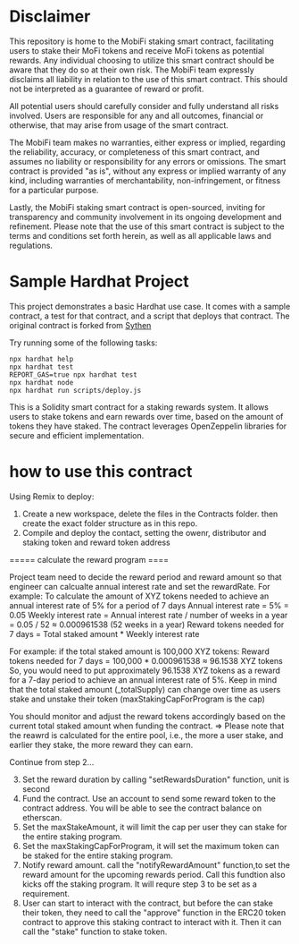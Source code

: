 # Disclaimer 
This repository is home to the MobiFi staking smart contract, facilitating users to stake their MoFi tokens and receive MoFi tokens as potential rewards. Any individual choosing to utilize this smart contract should be aware that they do so at their own risk. The MobiFi team expressly disclaims all liability in relation to the use of this smart contract. This should not be interpreted as a guarantee of reward or profit.

All potential users should carefully consider and fully understand all risks involved. Users are responsible for any and all outcomes, financial or otherwise, that may arise from usage of the smart contract.

The MobiFi team makes no warranties, either express or implied, regarding the reliability, accuracy, or completeness of this smart contract, and assumes no liability or responsibility for any errors or omissions. The smart contract is provided "as is", without any express or implied warranty of any kind, including warranties of merchantability, non-infringement, or fitness for a particular purpose.

Lastly, the MobiFi staking smart contract is open-sourced, inviting for transparency and community involvement in its ongoing development and refinement. Please note that the use of this smart contract is subject to the terms and conditions set forth herein, as well as all applicable laws and regulations.

# Sample Hardhat Project

This project demonstrates a basic Hardhat use case. It comes with a sample contract, a test for that contract, and a script that deploys that contract. The original contract is forked from [Sythen](http://synthetix.io) 

Try running some of the following tasks:

```shell
npx hardhat help
npx hardhat test
REPORT_GAS=true npx hardhat test
npx hardhat node
npx hardhat run scripts/deploy.js
```

This is a Solidity smart contract for a staking rewards system. 
It allows users to stake tokens and earn rewards over time, based 
on the amount of tokens they have staked. The contract leverages 
OpenZeppelin libraries for secure and efficient implementation.

# how to use this contract

Using Remix to deploy:
1. Create a new workspace, delete the files in the Contracts folder. then create the exact folder structure as in this repo.
2. Compile and deploy the contact, setting the owenr, distributor and staking token and reward token address

===== calculate the reward program ====

Project team need to decide the reward period and reward amount so that engineer can calcualte annual interest rate and set the rewardRate.
For example:
To calculate the amount of XYZ tokens needed to achieve an annual interest rate of 5% for a period of 7 days
Annual interest rate = 5% = 0.05
Weekly interest rate = Annual interest rate / number of weeks in a year = 0.05 / 52 ≈ 0.000961538 (52 weeks in a year)
Reward tokens needed for 7 days = Total staked amount * Weekly interest rate

For example:
if the total staked amount is 100,000 XYZ tokens:
Reward tokens needed for 7 days = 100,000 * 0.000961538 ≈ 96.1538 XYZ tokens
So, you would need to put approximately 96.1538 XYZ tokens as a reward for a 7-day period to achieve an annual interest rate of 5%.
Keep in mind that the total staked amount (_totalSupply) can change over time as users stake and unstake their token (maxStakingCapForProgram is the cap)

You should monitor and adjust the reward tokens accordingly based on the current total staked amount when funding the contract. 
=> Please note that the reawrd is calculated for the entire pool, i.e., the more a user stake, and earlier they stake, the more reward they can earn. 

Continue from step 2...

3. Set the reward duration by calling "setRewardsDuration" function, unit is second
4. Fund the contract. Use an account to send some reward token to the contract address. You will be able to see the contract balance on etherscan.
5. Set the maxStakeAmount, it will limit the cap per user they can stake for the entire staking program.
7. Set the maxStakingCapForProgram, it will set the maximum token can be staked for the entire staking program. 
8. Notify reward amount. call the "notifyRewardAmount" function,to set the reward amount for the upcoming rewards period. Call this fundtion also kicks off the staking program. It will requre step 3 to be set as a requirement.
9. User can start to interact with the contract, but before the can stake their token, they need to call the "approve" function in the ERC20 token contract to approve this staking contract to interact with it. Then it can call the "stake" function to stake token.



